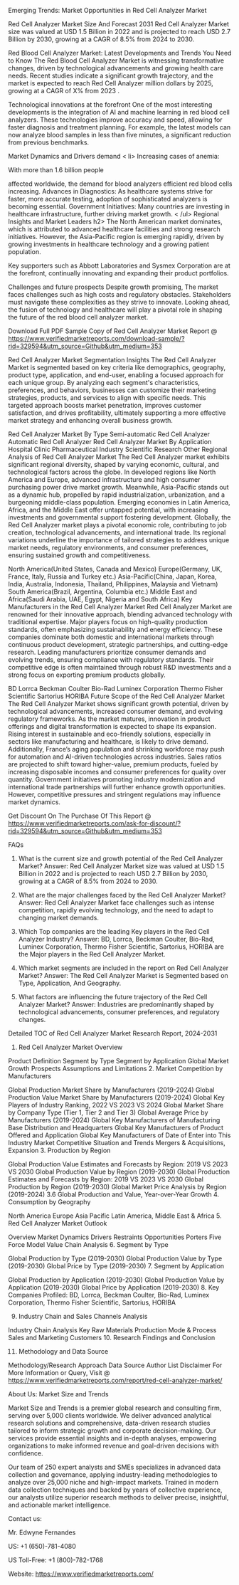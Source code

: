 Emerging Trends: Market Opportunities in Red Cell Analyzer Market


Red Cell Analyzer Market Size And Forecast 2031
Red Cell Analyzer Market size was valued at USD 1.5 Billion in 2022 and is projected to reach USD 2.7 Billion by 2030, growing at a CAGR of 8.5% from 2024 to 2030.

Red Blood Cell Analyzer Market: Latest Developments and Trends You Need to Know
The Red Blood Cell Analyzer Market is witnessing transformative changes, driven by technological advancements and growing health care needs. Recent studies indicate a significant growth trajectory, and the market is expected to reach Red Cell Analyzer million dollars by 2025, growing at a CAGR of X% from 2023 .

Technological innovations at the forefront
One of the most interesting developments is the integration of AI and machine learning in red blood cell analyzers. These technologies improve accuracy and speed, allowing for faster diagnosis and treatment planning. For example, the latest models can now analyze blood samples in less than five minutes, a significant reduction from previous benchmarks.

Market Dynamics and Drivers demand
< li>
Increasing cases of anemia:

With more than
1.6 billion people

affected worldwide, the demand for blood analyzers efficient red blood cells increasing.
Advances in Diagnostics: As healthcare systems strive for faster, more accurate testing, adoption of sophisticated analyzers is becoming essential.
Government Initiatives: Many countries are investing in healthcare infrastructure, further driving market growth.
< /ul>
Regional Insights and Market Leaders
h2>
The North American market dominates, which is attributed to advanced healthcare facilities and strong research initiatives. However, the Asia-Pacific region is emerging rapidly, driven by growing investments in healthcare technology and a growing patient population.

Key supporters such as Abbott Laboratories and Sysmex Corporation are at the forefront, continually innovating and expanding their product portfolios.

Challenges and future prospects
Despite growth promising, The market faces challenges such as high costs and regulatory obstacles. Stakeholders must navigate these complexities as they strive to innovate. Looking ahead, the fusion of technology and healthcare will play a pivotal role in shaping the future of the red blood cell analyzer market.

Download Full PDF Sample Copy of Red Cell Analyzer Market Report @ https://www.verifiedmarketreports.com/download-sample/?rid=329594&utm_source=Github&utm_medium=353

Red Cell Analyzer Market Segmentation Insights
The Red Cell Analyzer Market is segmented based on key criteria like demographics, geography, product type, application, and end-user, enabling a focused approach for each unique group. By analyzing each segment's characteristics, preferences, and behaviors, businesses can customize their marketing strategies, products, and services to align with specific needs. This targeted approach boosts market penetration, improves customer satisfaction, and drives profitability, ultimately supporting a more effective market strategy and enhancing overall business growth.

Red Cell Analyzer Market By Type
Semi-automatic Red Cell Analyzer
Automatic Red Cell Analyzer
Red Cell Analyzer Market By Application
Hospital
Clinic
Pharmaceutical Industry
Scientific Research
Other
Regional Analysis of Red Cell Analyzer Market
The Red Cell Analyzer market exhibits significant regional diversity, shaped by varying economic, cultural, and technological factors across the globe. In developed regions like North America and Europe, advanced infrastructure and high consumer purchasing power drive market growth. Meanwhile, Asia-Pacific stands out as a dynamic hub, propelled by rapid industrialization, urbanization, and a burgeoning middle-class population. Emerging economies in Latin America, Africa, and the Middle East offer untapped potential, with increasing investments and governmental support fostering development. Globally, the Red Cell Analyzer market plays a pivotal economic role, contributing to job creation, technological advancements, and international trade. Its regional variations underline the importance of tailored strategies to address unique market needs, regulatory environments, and consumer preferences, ensuring sustained growth and competitiveness.

North America(United States, Canada and Mexico)
Europe(Germany, UK, France, Italy, Russia and Turkey etc.)
Asia-Pacific(China, Japan, Korea, India, Australia, Indonesia, Thailand, Philippines, Malaysia and Vietnam)
South America(Brazil, Argentina, Columbia etc.)
Middle East and Africa(Saudi Arabia, UAE, Egypt, Nigeria and South Africa)
Key Manufacturers in the Red Cell Analyzer Market
Red Cell Analyzer Market are renowned for their innovative approach, blending advanced technology with traditional expertise. Major players focus on high-quality production standards, often emphasizing sustainability and energy efficiency. These companies dominate both domestic and international markets through continuous product development, strategic partnerships, and cutting-edge research. Leading manufacturers prioritize consumer demands and evolving trends, ensuring compliance with regulatory standards. Their competitive edge is often maintained through robust R&D investments and a strong focus on exporting premium products globally.

BD
Lorrca
Beckman Coulter
Bio-Rad
Luminex Corporation
Thermo Fisher Scientific
Sartorius
HORIBA
Future Scope of the Red Cell Analyzer Market
The Red Cell Analyzer Market shows significant growth potential, driven by technological advancements, increased consumer demand, and evolving regulatory frameworks. As the market matures, innovation in product offerings and digital transformation is expected to shape its expansion. Rising interest in sustainable and eco-friendly solutions, especially in sectors like manufacturing and healthcare, is likely to drive demand. Additionally, France’s aging population and shrinking workforce may push for automation and AI-driven technologies across industries. Sales ratios are projected to shift toward higher-value, premium products, fueled by increasing disposable incomes and consumer preferences for quality over quantity. Government initiatives promoting industry modernization and international trade partnerships will further enhance growth opportunities. However, competitive pressures and stringent regulations may influence market dynamics.

Get Discount On The Purchase Of This Report @ https://www.verifiedmarketreports.com/ask-for-discount/?rid=329594&utm_source=Github&utm_medium=353

FAQs
1. What is the current size and growth potential of the Red Cell Analyzer Market?
Answer: Red Cell Analyzer Market size was valued at USD 1.5 Billion in 2022 and is projected to reach USD 2.7 Billion by 2030, growing at a CAGR of 8.5% from 2024 to 2030.

2. What are the major challenges faced by the Red Cell Analyzer Market?
Answer: Red Cell Analyzer Market face challenges such as intense competition, rapidly evolving technology, and the need to adapt to changing market demands.

3. Which Top companies are the leading Key players in the Red Cell Analyzer Industry?
Answer: BD, Lorrca, Beckman Coulter, Bio-Rad, Luminex Corporation, Thermo Fisher Scientific, Sartorius, HORIBA are the Major players in the Red Cell Analyzer Market.

4. Which market segments are included in the report on Red Cell Analyzer Market?
Answer: The Red Cell Analyzer Market is Segmented based on Type, Application, And Geography.

5. What factors are influencing the future trajectory of the Red Cell Analyzer Market?
Answer: Industries are predominantly shaped by technological advancements, consumer preferences, and regulatory changes.

Detailed TOC of Red Cell Analyzer Market Research Report, 2024-2031
1. Red Cell Analyzer Market Overview

Product Definition
Segment by Type
Segment by Application
Global Market Growth Prospects
Assumptions and Limitations
2. Market Competition by Manufacturers

Global Production Market Share by Manufacturers (2019-2024)
Global Production Value Market Share by Manufacturers (2019-2024)
Global Key Players of Industry Ranking, 2022 VS 2023 VS 2024
Global Market Share by Company Type (Tier 1, Tier 2 and Tier 3)
Global Average Price by Manufacturers (2019-2024)
Global Key Manufacturers of Manufacturing Base Distribution and Headquarters
Global Key Manufacturers of Product Offered and Application
Global Key Manufacturers of Date of Enter into This Industry
Market Competitive Situation and Trends
Mergers & Acquisitions, Expansion
3. Production by Region

Global Production Value Estimates and Forecasts by Region: 2019 VS 2023 VS 2030
Global Production Value by Region (2019-2030)
Global Production Estimates and Forecasts by Region: 2019 VS 2023 VS 2030
Global Production by Region (2019-2030)
Global Market Price Analysis by Region (2019-2024) 3.6 Global Production and Value, Year-over-Year Growth
4. Consumption by Geography

North America
Europe
Asia Pacific
Latin America, Middle East & Africa
5. Red Cell Analyzer Market Outlook

Overview
Market Dynamics
Drivers
Restraints
Opportunities
Porters Five Force Model
Value Chain Analysis 
6. Segment by Type

Global Production by Type (2019-2030)
Global Production Value by Type (2019-2030)
Global Price by Type (2019-2030)
7. Segment by Application

Global Production by Application (2019-2030)
Global Production Value by Application (2019-2030)
Global Price by Application (2019-2030)
8. Key Companies Profiled: BD, Lorrca, Beckman Coulter, Bio-Rad, Luminex Corporation, Thermo Fisher Scientific, Sartorius, HORIBA

9. Industry Chain and Sales Channels Analysis

Industry Chain Analysis
Key Raw Materials
Production Mode & Process
Sales and Marketing
Customers
10. Research Findings and Conclusion

11. Methodology and Data Source

Methodology/Research Approach
Data Source
Author List
Disclaimer
For More Information or Query, Visit @ https://www.verifiedmarketreports.com/report/red-cell-analyzer-market/

About Us: Market Size and Trends

Market Size and Trends is a premier global research and consulting firm, serving over 5,000 clients worldwide. We deliver advanced analytical research solutions and comprehensive, data-driven research studies tailored to inform strategic growth and corporate decision-making. Our services provide essential insights and in-depth analyses, empowering organizations to make informed revenue and goal-driven decisions with confidence.

Our team of 250 expert analysts and SMEs specializes in advanced data collection and governance, applying industry-leading methodologies to analyze over 25,000 niche and high-impact markets. Trained in modern data collection techniques and backed by years of collective experience, our analysts utilize superior research methods to deliver precise, insightful, and actionable market intelligence.

Contact us:

Mr. Edwyne Fernandes

US: +1 (650)-781-4080

US Toll-Free: +1 (800)-782-1768

Website: https://www.verifiedmarketreports.com/
